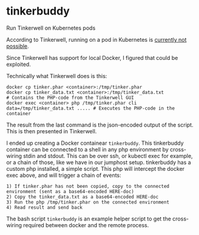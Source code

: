 # tinkerbuddy
Run Tinkerwell on Kubernetes pods

According to Tinkerwell, running on a pod in Kubernetes is [currently not possible](https://tinkerwell.app/docs/3/setup-guides/docker#kubernetes-and-docker-on-remote-servers).

Since Tinkerwell has support for local Docker, I figured that could be exploited.

Technically what Tinkerwell does is this:
```
docker cp tinker.phar <container>:/tmp/tinker.phar
docker cp tinker_data.txt <container>:/tmp/tinker_data.txt                       # Contains the PHP-code from the Tinkerwell GUI
docker exec <container> php /tmp/tinker.phar cli data=/tmp/tinker_data.txt ..... # Executes the PHP-code in the container
```

The result from the last command is the json-encoded output of the script. This is then presented in Tinkerwell.

I ended up creating a Docker containear `tinkerbuddy`. This tinkerbuddy container can be connected to a shell in any php environment by cross-wiring stdin and stdout. This can be over ssh, or kubectl exec for example, or a chain of those, like we have in our jumphost setup.
tinkerbuddy has a custom php installed, a simple script. This php will intercept the docker exec above, and will trigger a chain of events:

```
1) If tinker.phar has not been copied, copy to the connected environment (sent as a base64-encoded HERE-doc)
2) Copy the tinker_data.txt as a base64-encoded HERE-doc
3) Run the php /tmp/tinker.phar on the connected environment
4) Read result and send back
```

The bash script `tinkerbuddy` is an example helper script to get the cross-wiring required between docker and the remote process.
